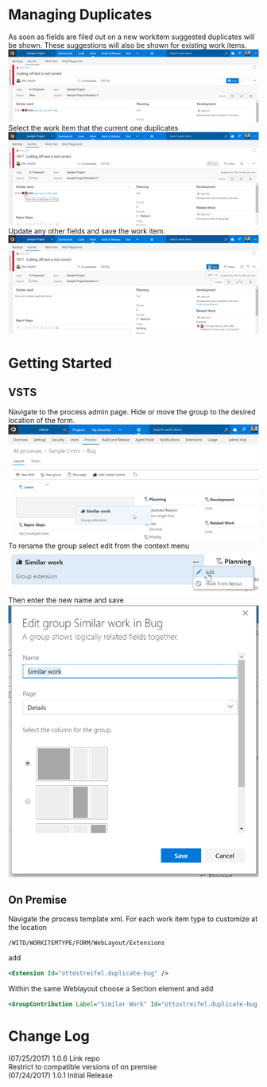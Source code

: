 # Managing Duplicates
As soon as fields are filed out on a new workitem suggested duplicates will be shown. These suggestions will also be shown for existing work items.  
![filing out workitem](img/filingBug.png)  
Select the work item that the current one duplicates  
![marking as duplicate](img/markDuplicate.png)  
Update any other fields and save the work item. 
![save work item](img/markedDuplicate.png)  

# Getting Started
## VSTS
Navigate to the process admin page. Hide or move the group to the desired location of the form.  
![move group](img/moveGroup.png)  
To rename the group select edit from the context menu
![rename](img/renameGroup.png)  
Then enter the new name and save  
![select name](img/selectName.png)  
## On Premise
Navigate the process template xml.
For each work item type to customize at the location 
```xpath
/WITD/WORKITEMTYPE/FORM/WebLayout/Extensions
```
add 
```xml
<Extension Id="ottostreifel.duplicate-bug" />
```
Within the same Weblayout choose a Section element and add
```xml
<GroupContribution Label="Similar Work" Id="ottostreifel.duplicate-bug.duplicates-group"/>
``` 

# Change Log
(07/25/2017) 1.0.6 Link repo  
Restrict to compatible versions of on premise  
(07/24/2017) 1.0.1 Initial Release  

